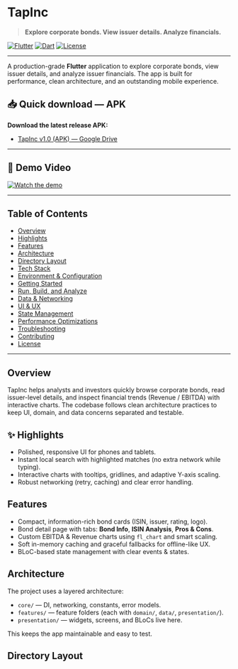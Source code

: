 # TapInc

> **Explore corporate bonds. View issuer details. Analyze financials.**

[![Flutter](https://img.shields.io/badge/Framework-Flutter-blue?logo=flutter)](#) [![Dart](https://img.shields.io/badge/Language-Dart-0175C2?logo=dart)](#) [![License](https://img.shields.io/badge/License-MIT-lightgrey)](#)

---

A production-grade **Flutter** application to explore corporate bonds, view issuer details, and analyze issuer financials. The app is built for performance, clean architecture, and an outstanding mobile experience.


## 📥 Quick download — APK

**Download the latest release APK:**

* [TapInc v1.0 (APK) — Google Drive](https://drive.google.com/file/d/11Q5OUrMKvYqtKeEFzw8BvlDpPTx1ueop/view?usp=sharing)

---

## 🎥 Demo Video

[![Watch the demo](https://img.youtube.com/vi/js2nLuFyz1k/0.jpg)](https://youtube.com/shorts/js2nLuFyz1k?feature=shared)

---

## Table of Contents

* [Overview](#overview)
* [Highlights](#highlights)
* [Features](#features)
* [Architecture](#architecture)
* [Directory Layout](#directory-layout)
* [Tech Stack](#tech-stack)
* [Environment & Configuration](#environment--configuration)
* [Getting Started](#getting-started)
* [Run, Build, and Analyze](#run-build-and-analyze)
* [Data & Networking](#data--networking)
* [UI & UX](#ui--ux)
* [State Management](#state-management)
* [Performance Optimizations](#performance-optimizations)
* [Troubleshooting](#troubleshooting)
* [Contributing](#contributing)
* [License](#license)

---

## Overview

TapInc helps analysts and investors quickly browse corporate bonds, read issuer-level details, and inspect financial trends (Revenue / EBITDA) with interactive charts. The codebase follows clean architecture practices to keep UI, domain, and data concerns separated and testable.

## ✨ Highlights

* Polished, responsive UI for phones and tablets.
* Instant local search with highlighted matches (no extra network while typing).
* Interactive charts with tooltips, gridlines, and adaptive Y-axis scaling.
* Robust networking (retry, caching) and clear error handling.

## Features

* Compact, information-rich bond cards (ISIN, issuer, rating, logo).
* Bond detail page with tabs: **Bond Info**, **ISIN Analysis**, **Pros & Cons**.
* Custom EBITDA & Revenue charts using `fl_chart` and smart scaling.
* Soft in-memory caching and graceful fallbacks for offline-like UX.
* BLoC-based state management with clear events & states.

## Architecture

The project uses a layered architecture:

* `core/` — DI, networking, constants, error models.
* `features/` — feature folders (each with `domain/`, `data/`, `presentation/`).
* `presentation/` — widgets, screens, and BLoCs live here.

This keeps the app maintainable and easy to test.

## Directory Layout

